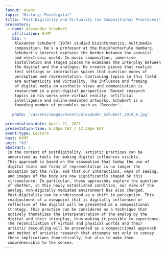 ```yaml
---
layout: event
topic: "History: Postdigital"
title: "Post-Digitality and Virtuality (as Compositional Practices)"
presenters:
 - name: Alexander Schubert
   affiliation: HfMT
   bio: >
    Alexander Schubert (1979) studied bioinformatics, multimedia 
    composition. He's a professor at the Musikhochschule Hamburg.
    Schubert's interest explores the border between the acoustic 
    and electronic world. In music composition, immersive 
    installation and staged pieces he examines the interplay between 
    the digital and the analogue. He creates pieces that realize 
    test settings or interaction spaces that question modes of 
    perception and representation. Continuing topics in this field 
    are authenticity and virtuality. The influence and framing 
    of digital media on aesthetic views and communication is 
    researched in a post-digital perspective. Recent research 
    topics in his works were virtual reality, artificial 
    intelligence and online-mediated artworks. Schubert is a 
    founding member of ensembles such as 'Decoder'.
   
   photo: '/assets/images/events/Alexander_Schubert_2019_A.jpg'

presentation-date: April 21, 2021
presentation-time: 6:30pm CET / 12:30pm EST
event-type: Lecture
host: HfMT
unit: "03"
abstract: >
 In the context of postdigitality, artistic practices can be 
 understood as tools for making digital influences visible. 
 This approach is based on the assumption that today the use of 
 digital tools and forms of representation is no longer the 
 exception but the rule, and that our interactions, ways of seeing, 
 and images of the body are now significantly shaped by this 
 circumstance. In particular, these approaches explore the question 
 of whether, in this newly established condition, our view of the 
 analog, non-digitally mediated environment has also changed. 
 Post-digitality can be understood as a shift in perception. This 
 readjustment of a viewpoint that is digitally influenced or 
 reflective of the digital will be presented as a compositional 
 strategy. This practice can be considered as a technique that 
 actively thematizes the interpenetration of the analog by the 
 digital and their interplay, thus making it possible to experience. 
 The reconciliation of virtual and physical worlds and their 
 artistic decoupling will be presented as a compositional approach 
 and method of artistic research that attempts not only to convey 
 these implications theoretically, but also to make them 
 comprehensible to the senses.
---
```

